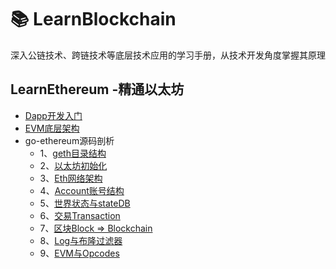 # :books: LearnBlockchain

深入公链技术、跨链技术等底层技术应用的学习手册，从技术开发角度掌握其原理

## LearnEthereum -精通以太坊

+ [Dapp开发入门](./LearnBlockchain/LaernEthereum/Dapp%E5%BC%80%E5%8F%91%E5%85%A5%E9%97%A8)
+ [EVM底层架构](./LaernEthereum/EVM%E5%BA%95%E5%B1%82%E7%BB%93%E6%9E%84)
+ go-ethereum源码剖析
  + 1、[geth目录结构](./LaernEthereum/geth%E6%BA%90%E7%A0%81%E8%A7%A3%E6%9E%90/geth%E7%9B%AE%E5%BD%95%E7%BB%93%E6%9E%84)
  + 2、[以太坊初始化](./LaernEthereum/geth%E6%BA%90%E7%A0%81%E8%A7%A3%E6%9E%90/%E4%BB%A5%E5%A4%AA%E5%9D%8A%E5%88%9D%E5%A7%8B%E5%8C%96)
  + 3、[Eth网络架构](./LaernEthereum/geth%E6%BA%90%E7%A0%81%E8%A7%A3%E6%9E%90/%E7%BD%91%E7%BB%9C%E6%9E%B6%E6%9E%84)
  + 4、[Account账号结构](./LaernEthereum/geth%E6%BA%90%E7%A0%81%E8%A7%A3%E6%9E%90/%E8%B4%A6%E6%88%B7%E7%BB%93%E6%9E%84)
  + 5、[世界状态与stateDB](./LaernEthereum/geth%E6%BA%90%E7%A0%81%E8%A7%A3%E6%9E%90/%E4%B8%96%E7%95%8C%E7%8A%B6%E6%80%81State%E4%B8%8EStateDB)
  + 6、[交易Transaction](./LaernEthereum/geth%E6%BA%90%E7%A0%81%E8%A7%A3%E6%9E%90/%E4%BA%A4%E6%98%93Transaction)
  + 7、[区块Block => Blockchain](./LaernEthereum/geth%E6%BA%90%E7%A0%81%E8%A7%A3%E6%9E%90/%E4%BB%8EBlock%E5%88%B0Blockchain)
  + 8、[Log与布隆过滤器](./LaernEthereum/geth%E6%BA%90%E7%A0%81%E8%A7%A3%E6%9E%90/Log%E5%92%8C%E5%B8%83%E9%9A%86%E8%BF%87%E6%BB%A4%E5%99%A8)
  + 9、[EVM与Opcodes](./LaernEthereum/geth%E6%BA%90%E7%A0%81%E8%A7%A3%E6%9E%90/VM%E5%92%8COpcodes)

